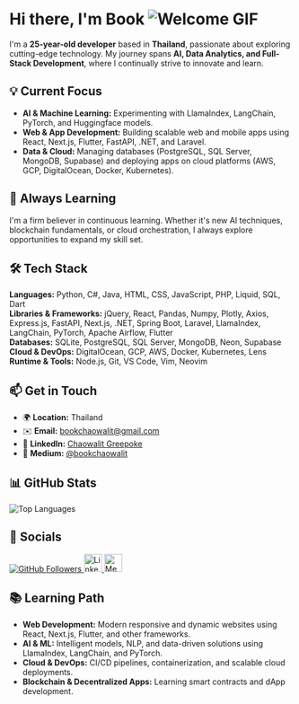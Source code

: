 # Hi there, I'm Book ![Welcome GIF](https://user-images.githubusercontent.com/18350557/176309783-0785949b-9127-417c-8b55-ab5a4333674e.gif)

I'm a **25-year-old developer** based in **Thailand**, passionate about exploring cutting-edge technology. My journey spans **AI, Data Analytics, and Full-Stack Development**, where I continually strive to innovate and learn.

## 💡 Current Focus

- **AI & Machine Learning:** Experimenting with LlamaIndex, LangChain, PyTorch, and Huggingface models.
- **Web & App Development:** Building scalable web and mobile apps using React, Next.js, Flutter, FastAPI, .NET, and Laravel.
- **Data & Cloud:** Managing databases (PostgreSQL, SQL Server, MongoDB, Supabase) and deploying apps on cloud platforms (AWS, GCP, DigitalOcean, Docker, Kubernetes).

## 🌱 Always Learning

I'm a firm believer in continuous learning. Whether it's new AI techniques, blockchain fundamentals, or cloud orchestration, I always explore opportunities to expand my skill set.

## 🛠️ Tech Stack

**Languages:** Python, C#, Java, HTML, CSS, JavaScript, PHP, Liquid, SQL, Dart  
**Libraries & Frameworks:** jQuery, React, Pandas, Numpy, Plotly, Axios, Express.js, FastAPI, Next.js, .NET, Spring Boot, Laravel, LlamaIndex, LangChain, PyTorch, Apache Airflow, Flutter  
**Databases:** SQLite, PostgreSQL, SQL Server, MongoDB, Neon, Supabase  
**Cloud & DevOps:** DigitalOcean, GCP, AWS, Docker, Kubernetes, Lens  
**Runtime & Tools:** Node.js, Git, VS Code, Vim, Neovim  

## 📫 Get in Touch

- 🌍 **Location:** Thailand  
- ✉️ **Email:** [bookchaowalit@gmail.com](mailto:bookchaowalit@gmail.com)  
- 🔗 **LinkedIn:** [Chaowalit Greepoke](https://www.linkedin.com/in/chaowalit-greepoke-b687351a0)  
- 📖 **Medium:** [@bookchaowalit](http://www.medium.com/@bookchaowalit)  

## 📊 GitHub Stats

![Top Languages](https://github-readme-stats.vercel.app/api/top-langs/?username=bookchaowalit&langs_count=10&title_color=0891b2&text_color=ffffff&icon_color=0891b2&bg_color=1c1917&hide_border=true&locale=en&custom_title=Top%20Languages)

## 🔗 Socials

<p align="left">
  <a href="https://www.github.com/bookchaowalit" target="_blank" rel="noreferrer">
    <img src="https://img.shields.io/github/followers/bookchaowalit?logo=github&style=for-the-badge&color=0891b2&labelColor=1c1917" alt="GitHub Followers" />
  </a>
  <a href="https://www.linkedin.com/in/chaowalit-greepoke-b687351a0" target="_blank" rel="noreferrer">
    <img src="https://raw.githubusercontent.com/danielcranney/readme-generator/main/public/icons/socials/linkedin.svg" alt="LinkedIn" width="32" height="32" />
  </a>
  <a href="http://www.medium.com/@bookchaowalit" target="_blank" rel="noreferrer">
    <img src="https://raw.githubusercontent.com/danielcranney/readme-generator/main/public/icons/socials/medium.svg" alt="Medium" width="32" height="32" />
  </a>
</p>

## 📚 Learning Path

- **Web Development:** Modern responsive and dynamic websites using React, Next.js, Flutter, and other frameworks.  
- **AI & ML:** Intelligent models, NLP, and data-driven solutions using LlamaIndex, LangChain, and PyTorch.  
- **Cloud & DevOps:** CI/CD pipelines, containerization, and scalable cloud deployments.  
- **Blockchain & Decentralized Apps:** Learning smart contracts and dApp development.

